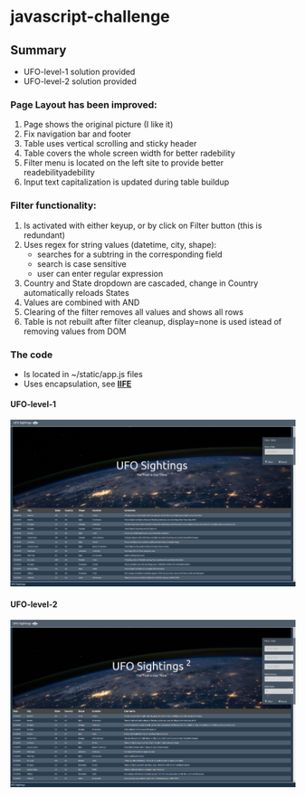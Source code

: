 # javascript-challenge

## Summary

* UFO-level-1 solution provided
* UFO-level-2 solution provided
 
 
### Page Layout has been improved:
1) Page shows the original picture (I like it)
2) Fix navigation bar and footer
3) Table uses vertical scrolling and sticky header
4) Table covers the whole screen width for better radebility
5) Filter menu is located on the left site to provide better readebilityadebility
6) Input text capitalization is updated during table buildup

### Filter functionality:
1) Is activated with either keyup, or by click on Filter button (this is redundant)
2) Uses regex for string values (datetime, city, shape):
	- searches for a subtring in the corresponding field
	- search is case sensitive
	- user can enter regular expression
3) Country and State dropdown are cascaded, change in Country automatically reloads States
4) Values are combined with AND
5) Clearing of the filter removes all values and shows all rows
6) Table is not rebuilt after filter cleanup, display=none is used istead of removing values from DOM

### The code
* Is located in ~/static/app.js files
* Uses encapsulation, see <b>[IIFE](https://developer.mozilla.org/en-US/docs/Glossary/IIFE)</b>

#### UFO-level-1
![UFO-level-1](UFO-level-1/documents/index1.html.png)

#### UFO-level-2
![UFO-level-2](UFO-level-2/documents/index2.html.png)
